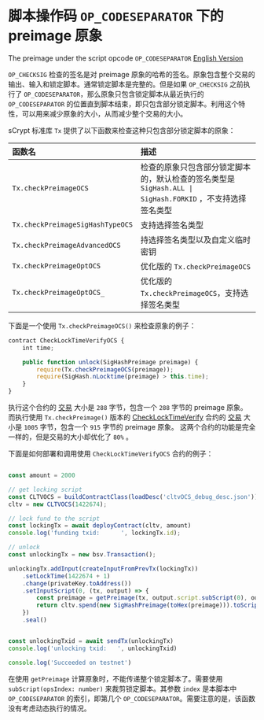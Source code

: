 # 脚本操作码 `OP_CODESEPARATOR` 下的 preimage 原象

The preimage under the script opcode `OP_CODESEPARATOR` [English Version](preimage_under_codeseparator_en.md)


`OP_CHECKSIG` 检查的签名是对 preimage 原象的哈希的签名。原象包含整个交易的输出、输入和锁定脚本。通常锁定脚本是完整的。但是如果 `OP_CHECKSIG` 之前执行了 `OP_CODESEPARATOR`，那么原象只包含锁定脚本从最近执行的 `OP_CODESEPARATOR` 的位置直到脚本结束，即只包含部分锁定脚本。利用这个特性，可以用来减少原象的大小，从而减少整个交易的大小。

sCrypt 标准库 `Tx` 提供了以下函数来检查这种只包含部分锁定脚本的原象：

| 函数名 | 描述 | 
| :-----| :---- |
| `Tx.checkPreimageOCS` | 检查的原象只包含部分锁定脚本的，默认检查的签名类型是 `SigHash.ALL \| SigHash.FORKID` ，不支持选择签名类型|
| `Tx.checkPreimageSigHashTypeOCS` | 支持选择签名类型|
| `Tx.checkPreimageAdvancedOCS` | 持选择签名类型以及自定义临时密钥|
| `Tx.checkPreimageOptOCS` | 优化版的 `Tx.checkPreimageOCS` |
| `Tx.checkPreimageOptOCS_` | 优化版的 `Tx.checkPreimageOCS`，支持选择签名类型 |


下面是一个使用 `Tx.checkPreimageOCS()` 来检查原象的例子：

```javascript
contract CheckLockTimeVerifyOCS {
    int time;

    public function unlock(SigHashPreimage preimage) {
        require(Tx.checkPreimageOCS(preimage));
        require(SigHash.nLocktime(preimage) > this.time);
    }
}
```

执行这个合约的 [交易](https://classic-test.whatsonchain.com/tx/430b65cde01692579be1159077c7c09b29f96aa654771301dbae5d6e602b2284) 大小是 `288` 字节，包含一个 `288` 字节的 preimage 原象。  而执行使用 `Tx.checkPreimage()` 版本的 [CheckLockTimeVerify](https://github.com/sCrypt-Inc/boilerplate/blob/master/contracts/cltv.scrypt) 合约的 [交易](https://classic-test.whatsonchain.com/tx/7b72fc1e8cc8229d9c54675bf1011ec96291257927e989e53d98a3130f2d9248) 大小是 `1005` 字节，包含一个 `915` 字节的 preimage 原象。 这两个合约的功能是完全一样的，但是交易的大小却优化了 `80%` 。

下面是如何部署和调用使用 `CheckLockTimeVerifyOCS` 合约的例子：

```javascript

const amount = 2000

// get locking script
const CLTVOCS = buildContractClass(loadDesc('cltvOCS_debug_desc.json'));
cltv = new CLTVOCS(1422674);

// lock fund to the script
const lockingTx = await deployContract(cltv, amount)
console.log('funding txid:      ', lockingTx.id);

// unlock
const unlockingTx = new bsv.Transaction();

unlockingTx.addInput(createInputFromPrevTx(lockingTx))
    .setLockTime(1422674 + 1)
    .change(privateKey.toAddress())
    .setInputScript(0, (tx, output) => {
        const preimage = getPreimage(tx, output.script.subScript(0), output.satoshis)
        return cltv.spend(new SigHashPreimage(toHex(preimage))).toScript()
    })
    .seal()


const unlockingTxid = await sendTx(unlockingTx)
console.log('unlocking txid:   ', unlockingTxid)

console.log('Succeeded on testnet')

```

在使用 `getPreimage` 计算原象时，不能传递整个锁定脚本了。需要使用 `subScript(opsIndex: number)` 来裁剪锁定脚本。其参数 `index` 是本脚本中 `OP_CODESEPARATOR` 的索引，即第几个 `OP_CODESEPARATOR`。需要注意的是，该函数没有考虑动态执行的情况。